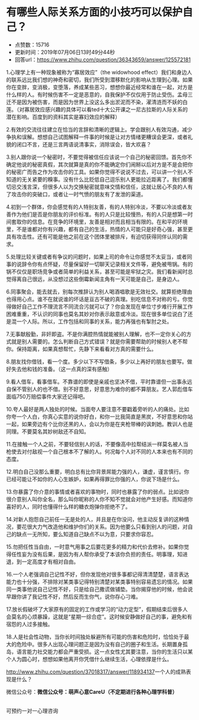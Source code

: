 # 有哪些人际关系方面的小技巧可以保护自己？
- 点赞数：15716
- 更新时间：2019年07月06日13时49分44秒
- 回答url：https://www.zhihu.com/question/36343659/answer/125572181
<body>
 <p data-pid="11sVg_Do">1.心理学上有一种现象被称为“寡居效应”（the widowhood effect）我们和身边人的联系远比我们想的神奇和密切，我们所受到潜移默化的影响从生理到心理。如果你在变胖，变消极，变堕落，养成某些恶习，想想你最近经常和谁在一起，对方是什么样的人。有时候伤害不一定是恶意的，自我保护不仅仅用于防止受伤。孟母三迁不是因为被伤害，而是因为世界上没这么多出淤泥而不染，濯清涟而不妖的白莲。（对寡居效应感兴趣的具体可以看ted十大公开课之一尼古拉斯的人际关系的潜在影响。百度到的资料其实是寡妇效应的解释）</p>
 <p data-pid="gOHNOFXw">2.有效的交流往往建立在恰当的言辞和清晰的逻辑上。学会跟别人有效沟通，减少争执和误解。想想自己试图解释一件事的时候是让对方情绪更糟误会更深，或者礼貌的闭口不言，还是三言两语说清事实，消除误会，皆大欢喜？</p>
 <p data-pid="zWLEvEMu">3.别人跟你说一个秘密时，不要觉得被信任应该说一个自己的秘密回馈。首先你不确定他说的秘密真假，其次就算是真的你不能确定你们闹掰以后对方是不是会把你的秘密广而告之作为攻击你的工具。如果你觉得不说说不过去，可以讲一个别人不知道的无关紧要的糗事。没有什么比贬低自己逗乐别人更能拉近距离了。我们都懂切忌交浅言深，但很多人以为交换秘密就意味交情和信任，这就让居心不良的人有了攻击你的突破口，或者让一时气愤的朋友有了发泄的渠道。</p>
 <p data-pid="KhYR9Tg-">4.初到一个群体，你会感觉有的人特别友善，有的人特别冷淡，不要以冷淡或者友善作为他们是否是你朋友的评价标准。有的人只是比较慢热，有的人只是想第一时间套取你的信息。在竞争的环境里，友善是相对而且相当有限的。在和平的环境里，不是谁都对你有兴趣，都有自己的生活，热情的人可能只是好奇心强，甚至更具有攻击性。还有可能是他之前在这个团体里被排斥，有迫切获得同伴认同的需求。</p>
 <p data-pid="JOAVD4O6">5.处理比较关键或者有争议的问题时，如果上司的命令让你感觉不太妥当，或者同事的说辞令你有点怀疑，尽量保留好一切聊天记录相关文件等，避免被甩锅。有的锅不仅仅是职场竞争或者简单的利益关系，甚至可能是牢狱之灾。我们看新闻时总觉得离自己很远，从没想过这些倒霉新闻主角有一天可能是自己，是身边人。</p>
 <p data-pid="HF5AlMLn">6.同事聚会，能去就去，别每次推辞认为别人喝酒唱歌是无效社交。就算拒绝理由也得用心点。谁不在就说谁的坏话是亘古不破的真理。别吃信息不对称的亏。你觉得做好自己工作不理流言不同流合污就可以了？你会发现在单位寸步难行开展工作困难重重，不认识的同事也莫名其妙对你表示敌意或冷淡。现在很多单位说白了还是混一个人际。所以，工作包括和同事的关系，能力再强也有掣肘之处。</p>
 <p data-pid="3WuaF5Ex">7.无事献殷勤，非奸即盗。不是你满腔热情就能被别人理解，也不一定你关心的方式就是别人需要的。怎么判断自己方式错误？就是你需要帮助的时候别人老不帮你。保持距离，如果真想帮忙，先静下来看看对方真的需要什么。</p>
 <p data-pid="zfcsrTOO">8.朋友找你借钱，看一个度。多少以下不写借条，多少以上再好的朋友也要写。做好失去他和钱的准备。（这一点真的深有感触）</p>
 <p data-pid="ktSBSmed">9.看人借车，看事借车。不靠谱的即使是亲戚也坚决不借，平时靠谱但一出事永远自保不管别人的也不借。别不好意思，好意思为难你的都不算朋友。艺人郭彪借车面临750万赔偿事件大家还记得吧。</p>
 <p data-pid="s3VjYyQB">10.夸人最好是两人独处的时候。当面夸人要注意不要戳着旁听的人的痛处。比如你夸一个人白，你真心实意的说你好白，和你一比我简直是黑炭，不好意思和你站一起，如果旁边有个比你还黑的人，会以为你是在夹枪带棒的讽刺她。教训人也是同理。不要莫名其妙树敌还不自知。</p>
 <p data-pid="3h08KLaO">11.在接触一个人之前，不要轻信别人的话，不要像高中拉帮结派一样莫名被人当枪使去对付敌视一个自己根本不了解的人。何况每个人对不同的人本来也有不同的态度。</p>
 <p data-pid="-0s9O5xE">12.明白自己没那么重要，明白总有比你背景屌能力强的人，谦虚，谨言慎行。你已经可能让不如你的人心生嫉妒，如果再得罪比你强的人，你说下场是什么。</p>
 <p data-pid="mOvAB-uN">13.你暴露了你介意的事情或者喜欢的事物时，同时也暴露了你的弱点。比如说你很介意别人叫你全名，那么叫你昵称的人你不知不觉就会对他产生好感。而知道你喜好的人，同时也懂得什么样的糖衣炮弹你拒绝不了。</p>
 <p data-pid="O_rhwaZH">14.对新人抱怨自己前任一无是处的人，并且是在你没问，他主动反复讲的这种情况，要花很大力气改造他和维护你们的关系。因为他要么只看到别人的问题，对自己的缺点一无所知，要么知道自己缺点不以为意，只要求你容忍。</p>
 <p data-pid="mlH_0CWI">15.勿把任性当自由，一时意气用事之后要花更多的精力和代价去修补。如果你觉得任性妄为没有后果，是因为有人帮你承受了本该你负担的责任。明事理，知进退，到一定高度才有相对自由。</p>
 <p data-pid="ecgXGKg9">16.一个人老强调自己记性不好，但你发现他对很多事都记得清清楚楚，语言表达能力也十分强，不排除对某类事记得特别清楚对某类事特别容易遗忘的情况。如果同一类事他说自己记性不好，只是给自己撒谎做铺垫。当你揭穿他的时候，他会说早跟你讲了我记性不好，然后反而生你气，说你存心刁难。</p>
 <p data-pid="6gOkJGDu">17.放长假破坏了大家原有的固定的工作或学习的“动力定型”，假期结束后很多人会莫名的心烦暴躁，这就是“星期一综合症”。这时候安静做好自己的事，避免和有宿怨的人过多接触。</p>
 <p data-pid="NHONjYDB">18.人是社会性动物，当你长时间独处躲避所有可能的伤害和危险时，恰恰处于最大的危险中。很多人出现心理问题正是因为没有自己的圈子和生活。长期置身孤岛，语言能力社交能力都会严重受损。这一点女性尤其要注意，当你的生活只以某个人为圆心时，想想如果他离开你凭借什么继续生活，心理依撑是什么。</p>
 <p data-pid="QVR6V_Vw"><a href="http://www.zhihu.com/question/37018317/answer/118934137" class="internal"><span class="invisible">http://www.</span><span class="visible">zhihu.com/question/3701</span><span class="invisible">8317/answer/118934137</span><span class="ellipsis"></span></a>一个人的成熟表现是什么？</p>
 <p data-pid="nPSjHfmI">微信公众号：<b>微信公众号：萌声心意CareU（不定期进行各种心理学科普）</b></p>
 <p data-pid="6QA-KRIG"><br>
  可预约一对一心理咨询</p>
</body>
